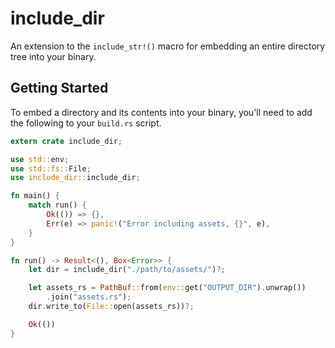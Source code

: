 # include_dir

An extension to the `include_str!()` macro for embedding an entire directory
tree into your binary.


## Getting Started

To embed a directory and its contents into your binary, you'll need to add the
following to your `build.rs` script.

```rust
extern crate include_dir;

use std::env;
use std::fs::File;
use include_dir::include_dir;

fn main() {
    match run() {
        Ok(()) => {},
        Err(e) => panic!("Error including assets, {}", e),
    }
}

fn run() -> Result<(), Box<Error>> {
    let dir = include_dir("./path/to/assets/")?;

    let assets_rs = PathBuf::from(env::get("OUTPUT_DIR").unwrap())
        .join("assets.rs");
    dir.write_to(File::open(assets_rs))?;

    Ok(())
}
```
